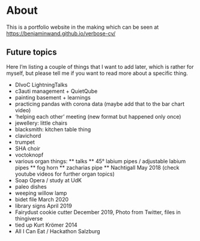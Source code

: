 # About
This is a portfolio website in the making which can be seen at https://benjaminwand.github.io/verbose-cv/

## Future topics
Here I’m listing a couple of things that I want to add later, which is rather for myself, but please tell me if you want to read more about a specific thing.

* DIvoC LightningTalks
* c3auti management + QuietQube
* painting basement + learnings
* practicing pandas with corona data (maybe add that to the bar chart video)
* ‘helping each other’ meeting (new format but happened only once)
* jewellery: little chairs
* blacksmith: kitchen table thing
* clavichord
* trumpet
* SHA choir
* voctoknopf
* various organ things:
** talks
** 45° labium pipes / adjustable labium pipes
** fog horn
** zacharias pipe
** Nachtigall May 2018
(check youtube videos for further organ topics)
* Soap Opera / study at UdK
* paleo dishes
* weeping willow lamp
* bidet file March 2020
* library signs April 2019
* Fairydust cookie cutter December 2019, Photo from Twitter, files in thingiverse
* tied up Kurt Krömer 2014
* All I Can Eat / Hackathon Salzburg